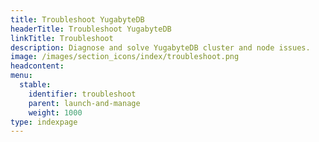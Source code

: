 ```yaml
---
title: Troubleshoot YugabyteDB
headerTitle: Troubleshoot YugabyteDB
linkTitle: Troubleshoot
description: Diagnose and solve YugabyteDB cluster and node issues.
image: /images/section_icons/index/troubleshoot.png
headcontent:
menu:
  stable:
    identifier: troubleshoot
    parent: launch-and-manage
    weight: 1000
type: indexpage
---
```

